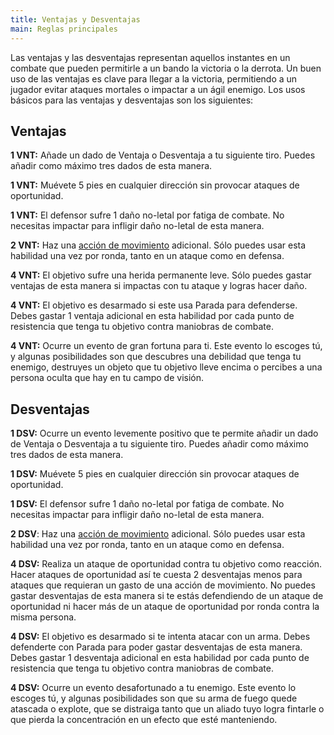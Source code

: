 ```yaml
---
title: Ventajas y Desventajas
main: Reglas principales
---
```


Las ventajas y las desventajas representan aquellos instantes en un combate que pueden permitirle a un bando la victoria o la derrota. Un buen uso de las ventajas es clave para llegar a la victoria, permitiendo a un jugador evitar ataques mortales o impactar a un ágil enemigo. Los usos básicos para las ventajas y desventajas son los siguientes:

## Ventajas

**1 VNT:** Añade un dado de Ventaja o Desventaja a tu siguiente tiro. Puedes añadir como máximo tres dados de esta manera.

**1 VNT:** Muévete 5 pies en cualquier dirección sin provocar ataques de oportunidad.

**1 VNT:** El defensor sufre 1 daño no-letal por fatiga de combate. No necesitas impactar para infligir daño no-letal de esta manera. 

**2 VNT:** Haz una [acción de movimiento](https://raldamain.com/rules/Reglas%20adicionales/reglas%20de%20combate.html#acci%C3%B3n-de-movimiento) adicional. Sólo puedes usar esta habilidad una vez por ronda, tanto en un ataque como en defensa.

**4 VNT:** El objetivo sufre una herida permanente leve. Sólo puedes gastar ventajas de esta manera si impactas con tu ataque y logras hacer daño.

**4 VNT:** El objetivo es desarmado si este usa Parada para defenderse. Debes gastar 1 ventaja adicional en esta habilidad por cada punto de resistencia que tenga tu objetivo contra maniobras de combate.

**4 VNT:** Ocurre un evento de gran fortuna para ti. Este evento lo escoges tú, y algunas posibilidades son que descubres una debilidad que tenga tu enemigo, destruyes un objeto que tu objetivo lleve encima o percibes a una persona oculta que hay en tu campo de visión.

## Desventajas

**1 DSV:** Ocurre un evento levemente positivo que te permite añadir un dado de Ventaja o Desventaja a tu siguiente tiro. Puedes añadir como máximo tres dados de esta manera.

**1 DSV:** Muévete 5 pies en cualquier dirección sin provocar ataques de oportunidad.

**1 DSV:** El defensor sufre 1 daño no-letal por fatiga de combate. No necesitas impactar para infligir daño no-letal de esta manera. 

**2 DSV**: Haz una [acción de movimiento](https://raldamain.com/rules/Reglas%20adicionales/reglas%20de%20combate.html#acci%C3%B3n-de-movimiento) adicional. Sólo puedes usar esta habilidad una vez por ronda, tanto en un ataque como en defensa.

**4 DSV:** Realiza un ataque de oportunidad contra tu objetivo como reacción. Hacer ataques de oportunidad así te cuesta 2 desventajas menos para ataques que requieran un gasto de una acción de movimiento. No puedes gastar desventajas de esta manera si te estás defendiendo de un ataque de oportunidad ni hacer más de un ataque de oportunidad por ronda contra la misma persona.

**4 DSV:** El objetivo es desarmado si te intenta atacar con un arma. Debes defenderte con Parada para poder gastar desventajas de esta manera. Debes gastar 1 desventaja adicional en esta habilidad por cada punto de resistencia que tenga tu objetivo contra maniobras de combate.

**4 DSV:** Ocurre un evento desafortunado a tu enemigo. Este evento lo escoges tú, y algunas posibilidades son que su arma de fuego quede atascada o explote, que se distraiga tanto que un aliado tuyo logra fintarle o que pierda la concentración en un efecto que esté manteniendo.

